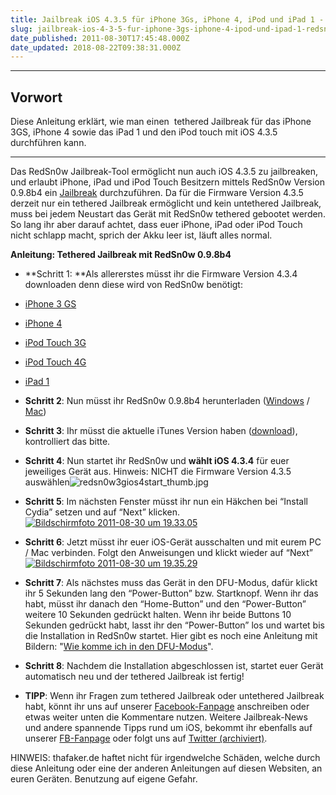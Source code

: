 ```yaml
---
title: Jailbreak iOS 4.3.5 für iPhone 3Gs, iPhone 4, iPod und iPad 1 - redsn0w
slug: jailbreak-ios-4-3-5-fur-iphone-3gs-iphone-4-ipod-und-ipad-1-redsn0w
date_published: 2011-08-30T17:45:48.000Z
date_updated: 2018-08-22T09:38:31.000Z
---
```


---

## Vorwort

Diese Anleitung erklärt, wie man einen  tethered Jailbreak für das iPhone 3GS, iPhone 4 sowie das iPad 1 und den iPod touch mit iOS 4.3.5 durchführen kann.

---

Das RedSn0w Jailbreak-Tool ermöglicht nun auch iOS 4.3.5 zu jailbreaken, und erlaubt iPhone, iPad und iPod Touch Besitzern mittels RedSn0w Version 0.9.8b4 ein [Jailbreak](http://weblogit.net/category/apple/jailbreak/) durchzuführen. Da für die Firmware Version 4.3.5 derzeit nur ein tethered Jailbreak ermöglicht und kein untethered Jailbreak, muss bei jedem Neustart das Gerät mit RedSn0w tethered gebootet werden. So lang ihr aber darauf achtet, dass euer iPhone, iPad oder iPod Touch nicht schlapp macht, sprich der Akku leer ist, läuft alles normal.

**Anleitung: Tethered Jailbreak mit RedSn0w 0.9.8b4**

- **Schritt 1: **Als allererstes müsst ihr die Firmware Version 4.3.4 downloaden denn diese wird von RedSn0w benötigt:

- [iPhone 3 GS](http://appldnld.apple.com/iPhone4/041-1921.20110715.ItuLh/iPhone2,1_4.3.4_8K2_Restore.ipsw)
- [iPhone 4](http://appldnld.apple.com/iPhone4/041-1923.20110715.BnATg/iPhone3,1_4.3.4_8K2_Restore.ipsw)
- [iPod Touch 3G](http://appldnld.apple.com/iPhone4/041-1919.20110715.ShHh4/iPod3,1_4.3.4_8K2_Restore.ipsw)
- [iPod Touch 4G](http://appldnld.apple.com/iPhone4/041-1918.20110715.MgWsk/iPod4,1_4.3.4_8K2_Restore.ipsw)
- [iPad 1](http://appldnld.apple.com/iPhone4/041-1913.20110715.cvTyu/iPad1,1_4.3.4_8K2_Restore.ipsw)

- **Schritt 2**: Nun müsst ihr RedSn0w 0.9.8b4 herunterladen ([Windows](https://sites.google.com/a/iphone-dev.com/files/home/redsn0w_win_0.9.8b4.zip?attredirects=0&amp;d=1) / [Mac](https://sites.google.com/a/iphone-dev.com/files/home/redsn0w_mac_0.9.8b4.zip?attredirects=0&amp;d=1))

- **Schritt 3**: Ihr müsst die aktuelle iTunes Version haben ([download](http://www.apple.com/de/itunes/download/)), kontrolliert das bitte.

- **Schritt 4**: Nun startet ihr RedSn0w und **wählt iOS 4.3.4** für euer jeweiliges Gerät aus. Hinweis: NICHT die Firmware Version 4.3.5 auswählen![![redsn0w3gios4start_thumb.jpg](//picdump.thafaker.de/2010/09/redsn0w3gios4start_thumb.jpg)](http://picdump.thafaker.de/2010/09/redsn0w3gios4start_thumb.jpg)

- **Schritt 5**: Im nächsten Fenster müsst ihr nun ein Häkchen bei “Install Cydia” setzen und auf “Next” klicken.[![Bildschirmfoto 2011-08-30 um 19.33.05](//picdump.thafaker.de/2011/08/Bildschirmfoto-2011-08-30-um-19.33.05.png)](http://picdump.thafaker.de/2011/08/Bildschirmfoto-2011-08-30-um-19.33.05.png)

- **Schritt 6**: Jetzt müsst ihr euer iOS-Gerät ausschalten und mit eurem PC / Mac verbinden. Folgt den Anweisungen und klickt wieder auf “Next”[![Bildschirmfoto 2011-08-30 um 19.35.29](//picdump.thafaker.de/2011/08/Bildschirmfoto-2011-08-30-um-19.35.29.png)](http://picdump.thafaker.de/2011/08/Bildschirmfoto-2011-08-30-um-19.35.29.png)

- **Schritt 7**: Als nächstes muss das Gerät in den DFU-Modus, dafür klickt ihr 5 Sekunden lang den “Power-Button” bzw. Startknopf. Wenn ihr das habt, müsst ihr danach den “Home-Button” und den “Power-Button” weitere 10 Sekunden gedrückt halten. Wenn ihr beide Buttons 10 Sekunden gedrückt habt, lasst ihr den “Power-Button” los und wartet bis die Installation in RedSn0w startet. Hier gibt es noch eine Anleitung mit Bildern: "[Wie komme ich in den DFU-Modus](__GHOST_URL__/wie-komme-ich-in-den-dfu-mode-iphone-ipod-touch/)".
- **Schritt 8**: Nachdem die Installation abgeschlossen ist, startet euer Gerät automatisch neu und der tethered Jailbreak ist fertig!
- **TIPP**: Wenn ihr Fragen zum tethered Jailbreak oder untethered Jailbreak habt, könnt ihr uns auf unserer [Facebook-Fanpage](http://www.facebook.com/pages/thafaker-auf-Beton/154600141278763) anschreiben oder etwas weiter unten die Kommentare nutzen. Weitere Jailbreak-News und andere spannende Tipps rund um iOS, bekommt ihr ebenfalls auf unserer [FB-Fanpage](http://www.facebook.com/pages/thafaker-auf-Beton/154600141278763) oder folgt uns auf [Twitter (archiviert)](http://web.archive.org/web/20250905043545/https://twitter.com/).

HINWEIS: thafaker.de haftet nicht für irgendwelche Schäden, welche durch diese Anleitung oder eine der anderen Anleitungen auf diesen Websiten, an euren Geräten. Benutzung auf eigene Gefahr.
